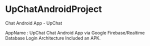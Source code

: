 # UpChatAndroidProject
Chat Android App - UpChat

AppName : UpChat
Chat Android App
via Google Firebase/Realtime Database
Login Architecture
Included an APK.
